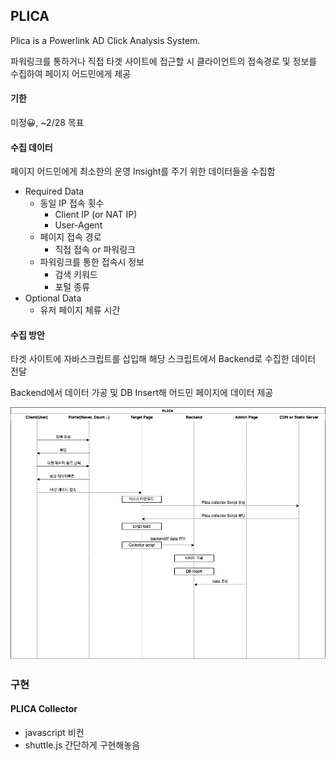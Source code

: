 ## PLICA

Plica is a Powerlink AD Click Analysis System.

파워링크를 통하거나 직접 타겟 사이트에 접근할 시 클라이언트의 접속경로 및 정보를 수집하여 페이지 어드민에게 제공

#### 기한

미정😀, ~2/28 목표

#### 수집 데이터

페이지 어드민에게 최소한의 운영 Insight를 주기 위한 데이터들을 수집함

* Required Data
  * 동일 IP 접속 횟수
    * Client IP (or NAT IP)
    * User-Agent
  * 페이지 접속 경로
    * 직접 접속 or 파워링크
  * 파워링크를 통한 접속시 정보
    * 검색 키워드
    * 포털 종류
* Optional Data
  * 유저 페이지 체류 시간

#### 수집 방안

타겟 사이트에 자바스크립트를 삽입해 해당 스크립트에서 Backend로 수집한 데이터 전달

Backend에서 데이터 가공 및 DB Insert해 어드민 페이지에 데이터 제공

![sequence_overview](img/sequence_overview.png)

### 구현

#### PLICA Collector

* javascript 비컨
* shuttle.js 간단하게 구현해놓음


